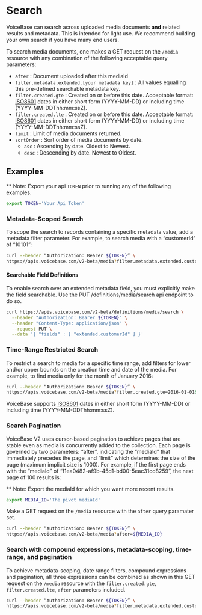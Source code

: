 # Search

VoiceBase can search across uploaded media documents **and** related results and metadata.  This is intended for light use.  We recommend building your own search if you have many end users.

To search media documents, one makes a GET request on the `/media` resource with any combination of the following acceptable query parameters:

- `after` : Document uploaded after this mediaId
- `filter.metadata.extended.[your metadata key]` : All values equalling this pre-defined searchable metadata key.
- `filter.created.gte` : Created on or before this date. Acceptable format: [ISO8601](http://t.sidekickopen06.com/e1t/c/5/f18dQhb0S7lC8dDMPbW2n0x6l2B9nMJW7t5XZs8pTd2PN1qwvy8cV_HYW63JXmj56dN3wf47T3Y802?t=https://en.wikipedia.org/wiki/ISO_8601&si=5704743390019584&pi=f6509585-0574-49d3-b691-b930efd9d8ab) dates in either short form (YYYY-MM-DD) or including time (YYYY-MM-DDThh:mm:ssZ).
- `filter.created.lte` : Created on or before this date. Acceptable format: [ISO8601](http://t.sidekickopen06.com/e1t/c/5/f18dQhb0S7lC8dDMPbW2n0x6l2B9nMJW7t5XZs8pTd2PN1qwvy8cV_HYW63JXmj56dN3wf47T3Y802?t=https://en.wikipedia.org/wiki/ISO_8601&si=5704743390019584&pi=f6509585-0574-49d3-b691-b930efd9d8ab) dates in either short form (YYYY-MM-DD) or including time (YYYY-MM-DDThh:mm:ssZ).
- `limit` : Limit of media documents returned.
- `sortOrder` : Sort order of media documents by date.
    - `asc` : Ascending by date.  Oldest to Newest.
    - `desc` : Descending by date.  Newest to Oldest.


## Examples

** Note: Export your api `TOKEN` prior to running any of the following examples.
         
```bash
export TOKEN='Your Api Token'
```


### Metadata-Scoped Search

To scope the search to records containing a specific metadata value, add a metadata filter parameter. For example, to search media with a “customerId” of “10101”:

```bash
curl --header “Authorization: Bearer ${TOKEN}” \
https://apis.voicebase.com/v2-beta/media?filter.metadata.extended.customerId=10101
```

#### Searchable Field Definitions

To enable search over an extended metadata field, you must explicitly make the field searchable.  Use the PUT /definitions/media/search api endpoint to do so.

```bash
curl https://apis.voicebase.com/v2-beta/definitions/media/search \
  --header "Authorization: Bearer ${TOKEN}" \
  --header "Content-Type: application/json" \
  --request PUT \
  --data '{ "fields" : [ "extended.customerId" ] }'
```

### Time-Range Restricted Search

To restrict a search to media for a specific time range, add filters for lower and/or upper bounds on the creation time and date of the media. For example, to find media only for the month of January 2016:

```bash
curl --header “Authorization: Bearer ${TOKEN}” \
https://apis.voicebase.com/v2-beta/media?filter.created.gte=2016-01-01&filter.created.lte=2016-02-01
```

VoiceBase supports [ISO8601](http://t.sidekickopen06.com/e1t/c/5/f18dQhb0S7lC8dDMPbW2n0x6l2B9nMJW7t5XZs8pTd2PN1qwvy8cV_HYW63JXmj56dN3wf47T3Y802?t=https://en.wikipedia.org/wiki/ISO_8601&si=5704743390019584&pi=f6509585-0574-49d3-b691-b930efd9d8ab) dates in either short form (YYYY-MM-DD) or including time (YYYY-MM-DDThh:mm:ssZ).

### Search Pagination

VoiceBase V2 uses cursor-based pagination to achieve pages that are stable even as media is concurrently added to the collection. Each page is governed by two parameters: “after”, indicating the “mediaId” that immediately precedes the page, and “limit” which determines the size of the page (maximum implicit size is 1000). For example, if the first page ends with the “mediaId” of “f1ea0482-af9b-45d1-bd00-5eac31cd8259”, the next page of 100 results is:

** Note: Export the mediaId for which you want more recent results.
         
```bash
export MEDIA_ID='The pivot mediaId'
```

Make a GET request on the `/media` resource with the `after` query paramater set.

```bash
curl --header “Authorization: Bearer ${TOKEN}” \
https://apis.voicebase.com/v2-beta/media?after=${MEDIA_ID}
```

### Search with compound expressions, metadata-scoping, time-range, and pagination

To achieve metadata-scoping, date range filters, compound expressions and pagination, all three expressions can be combined as shown in this GET request on the `/media` resource with the `filter.created.gte`, `filter.created.lte`, `after` parameters included.

```bash
curl --header “Authorization: Bearer ${TOKEN}” \
https://apis.voicebase.com/v2-beta/media?filter.metadata.extended.customerId=10101&filter.created.gte=2016-01-01&filter.created.lte=2016-02-01&after=f1ea0482-af9b-45d1-bd00-5eac31cd8259&limit=100
```